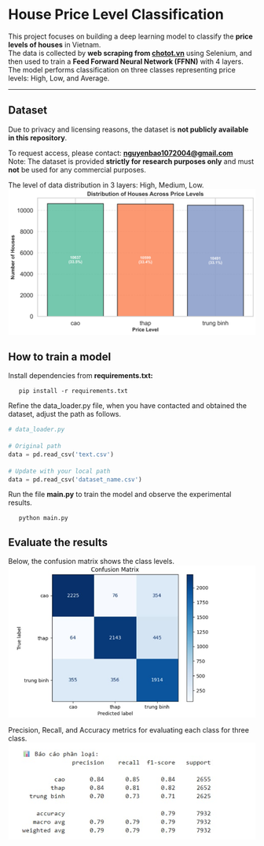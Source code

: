 # House Price Level Classification

This project focuses on building a deep learning model to classify the **price levels of houses** in Vietnam.  
The data is collected by **web scraping from [chotot.vn](https://www.chotot.vn/)** using Selenium, and then used to train a **Feed Forward Neural Network (FFNN)** with 4 layers. 
The model performs classification on three classes representing price levels: High, Low, and Average.

---

## Dataset
Due to privacy and licensing reasons, the dataset is **not publicly available in this repository**.  

To request access, please contact: **nguyenbao1072004@gmail.com**  
Note: The dataset is provided **strictly for research purposes only** and must **not** be used for any commercial purposes.

The level of data distribution in 3 layers: High, Medium, Low.
![Confusion Matrix](figure/class_distribution.png)
## How to train a model
Install dependencies from **requirements.txt:**
```
   pip install -r requirements.txt
```
Refine the data_loader.py file, when you have contacted and obtained the dataset, adjust the path as follows.
```python
# data_loader.py

# Original path
data = pd.read_csv('text.csv')

# Update with your local path
data = pd.read_csv('dataset_name.csv')
```
Run the file **main.py** to train the model and observe the experimental results.
```
   python main.py
```
## Evaluate the results
Below, the confusion matrix shows the class levels.
![Confusion Matrix](figure/confusion_matrix.jpg)

Precision, Recall, and Accuracy metrics for evaluating each class for three class.
![Evaluating](figure/eval.jpg)


